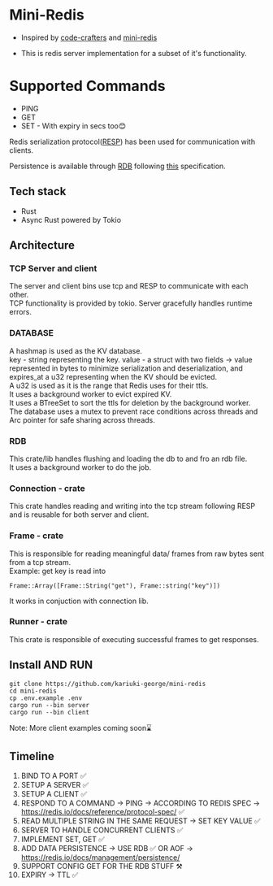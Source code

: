 # Mini-Redis

- Inspired by [code-crafters](https://app.codecrafters.io/courses/redis/overview) and [mini-redis](https://github.com/tokio-rs/mini-redis)

- This is redis server implementation for a subset of it's functionality.

# Supported Commands

- PING
- GET
- SET - With expiry in secs too😊

Redis serialization protocol([RESP](https://redis.io/docs/reference/protocol-spec/)) has been used for communication with clients.

Persistence is available through [RDB](https://redis.io/docs/management/persistence/) following [this](https://rdb.fnordig.de/file_format.html#length-encoding) specification.

## Tech stack

- Rust
- Async Rust powered by Tokio

## Architecture

### TCP Server and client

The server and client bins use tcp and RESP to communicate with each other.\
TCP functionality is provided by tokio.
Server gracefully handles runtime errors.

### DATABASE

A hashmap is used as the KV database.\
key - string representing the key.
value - a struct with two fields -> value represented in bytes to minimize serialization and deserialization, and expires_at a u32 representing when the KV should be evicted.\
A u32 is used as it is the range that Redis uses for their ttls.\
It uses a background worker to evict expired KV.\
It uses a BTreeSet to sort the ttls for deletion by the background worker.\
The database uses a mutex to prevent race conditions across threads and Arc pointer for safe sharing across threads.

### RDB

This crate/lib handles flushing and loading the db to and fro an rdb file.\
It uses a background worker to do the job.

### Connection - crate

This crate handles reading and writing into the tcp stream following RESP and is reusable for both server and client.

### Frame - crate

This is responsible for reading meaningful data/ frames from raw bytes sent from a tcp stream.\
Example: get key is read into

```
Frame::Array([Frame::String("get"), Frame::string("key")])
```

It works in conjuction with connection lib.

### Runner - crate

This crate is responsible of executing successful frames to get responses.

## Install AND RUN

```
git clone https://github.com/kariuki-george/mini-redis
cd mini-redis
cp .env.example .env
cargo run --bin server
cargo run --bin client
```

Note: More client examples coming soon⌛

## Timeline

1. BIND TO A PORT ✅
2. SETUP A SERVER ✅
3. SETUP A CLIENT ✅
4. RESPOND TO A COMMAND -> PING -> ACCORDING TO REDIS SPEC -> https://redis.io/docs/reference/protocol-spec/ ✅
5. READ MULTIPLE STRING IN THE SAME REQUEST -> SET KEY VALUE ✅
6. SERVER TO HANDLE CONCURRENT CLIENTS ✅
7. IMPLEMENT SET, GET ✅
8. ADD DATA PERSISTENCE -> USE RDB ✅ OR AOF -> https://redis.io/docs/management/persistence/
9. SUPPORT CONFIG GET FOR THE RDB STUFF ⚒️
10. EXPIRY -> TTL ✅
